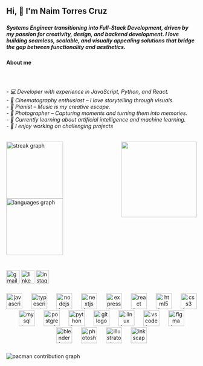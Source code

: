 <h2 align="left">Hi, 👋 I'm Naim Torres Cruz</h2>

###

<h5 align="left">Systems Engineer transitioning into Full-Stack Development, driven by my passion for creativity, design, and backend development. I love building seamless, scalable, and visually appealing solutions that bridge the gap between functionality and aesthetics.</h5>

###

<h4 align="left">About me</h4>

###

<br clear="both">

<h6 align="left">- 💻 Developer with experience in JavaScript, Python, and React.<br>- 🎥 Cinematography enthusiast – I love storytelling through visuals.<br>- 🎹 Pianist – Music is my creative escape.<br>- 📸 Photographer – Capturing moments and turning them into memories.<br>- 🌱 Currently learning about artificial intelligence and machine learning.<br>- 🚀 I enjoy working on challenging projects</h6>

###

<img align="right" height="200" src="https://64.media.tumblr.com/f4a950abf8f1f658ade9efb16f94c1e8/626cd07c3ee85c65-65/s540x810/50b251dfb61b803c2d4ba2ce3f9508f3819fdc64.gif"  />

###

<div align="left">
  <img src="https://streak-stats.demolab.com?user=Naim-Torres&locale=en&mode=daily&theme=dracula&hide_border=false&border_radius=5" height="150" alt="streak graph"  />
  <img src="https://github-readme-stats.vercel.app/api/top-langs?username=Naim-Torres&locale=en&hide_title=false&layout=compact&card_width=320&langs_count=5&theme=dracula&hide_border=false" height="150" alt="languages graph"  />
</div>

###

<br clear="both">

<div align="left">
  <img src="https://img.shields.io/static/v1?message=Gmail&logo=gmail&label=&color=D14836&logoColor=white&labelColor=&style=for-the-badge" height="35" alt="gmail logo"  />
  <img src="https://img.shields.io/static/v1?message=LinkedIn&logo=linkedin&label=&color=0077B5&logoColor=white&labelColor=&style=for-the-badge" height="35" alt="linkedin logo"  />
  <img src="https://img.shields.io/static/v1?message=Instagram&logo=instagram&label=&color=E4405F&logoColor=white&labelColor=&style=for-the-badge" height="35" alt="instagram logo"  />
</div>

###

<div align="center">
  <img src="https://cdn.jsdelivr.net/gh/devicons/devicon/icons/javascript/javascript-original.svg" height="42" alt="javascript logo"  />
  <img width="16" />
  <img src="https://cdn.jsdelivr.net/gh/devicons/devicon/icons/typescript/typescript-original.svg" height="42" alt="typescript logo"  />
  <img width="16" />
  <img src="https://cdn.jsdelivr.net/gh/devicons/devicon/icons/nodejs/nodejs-original.svg" height="42" alt="nodejs logo"  />
  <img width="16" />
  <img src="https://cdn.jsdelivr.net/gh/devicons/devicon/icons/nextjs/nextjs-original.svg" height="42" alt="nextjs logo"  />
  <img width="16" />
  <img src="https://cdn.jsdelivr.net/gh/devicons/devicon/icons/express/express-original.svg" height="42" alt="express logo"  />
  <img width="16" />
  <img src="https://cdn.jsdelivr.net/gh/devicons/devicon/icons/react/react-original.svg" height="42" alt="react logo"  />
  <img width="16" />
  <img src="https://cdn.jsdelivr.net/gh/devicons/devicon/icons/html5/html5-original.svg" height="42" alt="html5 logo"  />
  <img width="16" />
  <img src="https://cdn.jsdelivr.net/gh/devicons/devicon/icons/css3/css3-original.svg" height="42" alt="css3 logo"  />
  <img width="16" />
  <img src="https://cdn.jsdelivr.net/gh/devicons/devicon/icons/mysql/mysql-original.svg" height="42" alt="mysql logo"  />
  <img width="16" />
  <img src="https://cdn.jsdelivr.net/gh/devicons/devicon/icons/postgresql/postgresql-original.svg" height="42" alt="postgresql logo"  />
  <img width="16" />
  <img src="https://cdn.jsdelivr.net/gh/devicons/devicon/icons/python/python-original.svg" height="42" alt="python logo"  />
  <img width="16" />
  <img src="https://cdn.jsdelivr.net/gh/devicons/devicon/icons/git/git-original.svg" height="42" alt="git logo"  />
  <img width="16" />
  <img src="https://cdn.jsdelivr.net/gh/devicons/devicon/icons/linux/linux-original.svg" height="42" alt="linux logo"  />
  <img width="16" />
  <img src="https://cdn.jsdelivr.net/gh/devicons/devicon/icons/vscode/vscode-original.svg" height="42" alt="vscode logo"  />
  <img width="16" />
  <img src="https://cdn.jsdelivr.net/gh/devicons/devicon/icons/figma/figma-original.svg" height="42" alt="figma logo"  />
  <img width="16" />
  <img src="https://cdn.jsdelivr.net/gh/devicons/devicon/icons/blender/blender-original.svg" height="42" alt="blender logo"  />
  <img width="16" />
  <img src="https://cdn.jsdelivr.net/gh/devicons/devicon/icons/photoshop/photoshop-plain.svg" height="42" alt="photoshop logo"  />
  <img width="16" />
  <img src="https://cdn.jsdelivr.net/gh/devicons/devicon/icons/illustrator/illustrator-plain.svg" height="42" alt="illustrator logo"  />
  <img width="16" />
  <img src="https://cdn.jsdelivr.net/gh/devicons/devicon/icons/inkscape/inkscape-plain.svg" height="42" alt="inkscape logo"  />
</div>

###

<picture>
  <source media="(prefers-color-scheme: dark)" srcset="https://raw.githubusercontent.com/Naim-Torres/Naim-Torres/output/pacman-contribution-graph-dark.svg">
  <source media="(prefers-color-scheme: light)" srcset="https://raw.githubusercontent.com/Naim-Torres/Naim-Torres/output/pacman-contribution-graph.svg">
  <img alt="pacman contribution graph" src="https://raw.githubusercontent.com/Naim-Torres/Naim-Torres/output/pacman-contribution-graph.svg">
</picture>

###
